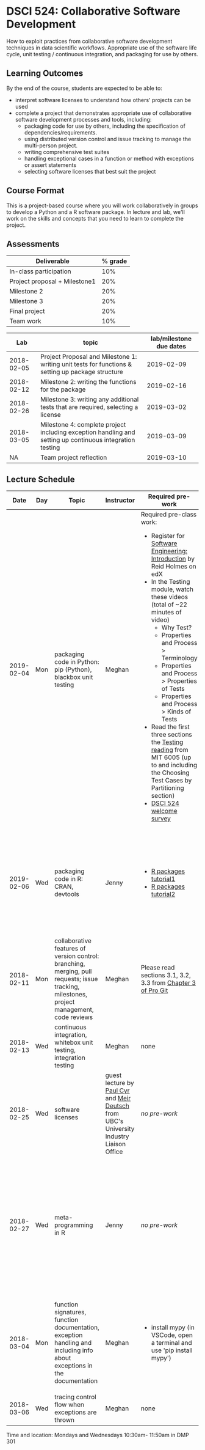 # DSCI 524: Collaborative Software Development

How to exploit practices from collaborative software development techniques in data scientific workflows. Appropriate use of the software life cycle, unit testing / continuous integration, and packaging for use by others.

## Learning Outcomes

By the end of the course, students are expected to be able to:

* interpret software licenses to understand how others' projects can be used
* complete a project that demonstrates appropriate use of collaborative software development processes and tools, including:
  * packaging code for use by others, including the specification of dependencies/requirements.
  * using distributed version control and issue tracking to manage the multi-person project.
  * writing comprehensive test suites 
  * handling exceptional cases in a function or method with exceptions or assert statements
  * selecting software licenses that best suit the project

## Course Format
This is a project-based course where you will work collaboratively in groups to develop a Python and a R software package. In lecture and lab, we'll work on the skills and concepts that you need to learn to complete the project. 


## Assessments

| Deliverable | % grade |
|------------|----------|
| In-class participation | 10% |
| Project proposal + Milestone1 | 20% |
| Milestone 2 | 20% |
| Milestone 3  | 20% |
| Final project | 20% |
| Team work | 10% |

| Lab | topic | lab/milestone due dates |
|-----|------|-------------------|
| 2018-02-05 | Project Proposal and Milestone 1: writing unit tests for functions & setting up package structure | 2019-02-09 |
| 2018-02-12 | Milestone 2: writing the functions for the package  | 2019-02-16 |
| 2018-02-26 | Milestone 3: writing any additional tests that are required, selecting a license | 2019-03-02 |
| 2018-03-05 | Milestone 4: complete project including exception handling and setting up continuous integration testing |  2019-03-09 |
| NA | Team project reflection |  2019-03-10 |



## Lecture Schedule
| Date       |  Day  | Topic | Instructor | Required pre-work | Readings and Resources|
|------------|-------|-------|------------|-------------------|-----------------------|
| 2019-02-04 |  Mon  |packaging code in Python: pip (Python), blackbox unit testing | Meghan | Required pre-class work: <ul><li>Register for [Software Engineering: Introduction](https://courses.edx.org/courses/course-v1:UBCx+SoftEng1x+1T2018/course/) by Reid Holmes on edX</li><li>In the Testing module, watch these videos (total of ~22 minutes of video)<ul><li>Why Test?</li><li>Properties and Process > Terminology</li><li>Properties and Process > Properties of Tests</li><li>Properties and Process > Kinds of Tests</li></ul><li>Read the first three sections the [Testing reading](http://web.mit.edu/6.005/www/fa16/classes/03-testing/) from MIT 6005 (up to and including the Choosing Test Cases by Partitioning section)</li><li>[DSCI 524 welcome survey](https://ubc.ca1.qualtrics.com/jfe/form/SV_6hs0YuEmll1qMtv)</li></ul> | <br>Resources<ul><ul><li>[Python modules and packages](https://docs.python.org/3/tutorial/modules.html)</li><li>[Hitchhiker's Guide to Python packaging](http://the-hitchhikers-guide-to-packaging.readthedocs.io/en/latest/index.html)</li><li>[Distributing Python modules](https://docs.python.org/3/distributing/index.html)</li><li>pytest [documentation](http://doc.pytest.org)</li><li>[R Packages: Testing](http://r-pkgs.had.co.nz/tests.html)</li><li>[Testing reading](http://web.mit.edu/6.005/www/fa16/classes/03-testing/) from MIT 6005</ul></ul> |
| 2019-02-06 |  Wed  | packaging code in R: CRAN, devtools  | Jenny | <ul> <li>[R packages tutorial1](http://stat545.com/packages06_foofactors-package.html)</li><li>[R packages tutorial2](http://stat545.com/Classroom/notes/cm105.nb.html)</li> </ul>| <ul> <li>[R Packages](<https://r-pkgs.org>) <li>[The Whole Game](https://r-pkgs.org/whole-game.html) chapter <li>[rOpenSci's packaging guide](https://ropensci.github.io/dev_guide/) <li>Jenny live code: [bit.ly/jenny-live-code](http://bit.ly/jenny-live-code) <li>[Slides *dated-but-indicative*](https://speakerdeck.com/jennybc/ubc-stat545-2015-writing-your-first-r-package) <li> [foofactors package (pre-baked)](https://github.com/jennybc/foofactors) </ul>|
|   2018-02-11 | Mon | collaborative features of version control: branching, merging, pull requests; issue tracking, milestones, project management, code reviews | Meghan | Please read sections 3.1, 3.2, 3.3 from [Chapter 3 of Pro Git](https://git-scm.com/book/en/v2/Git-Branching-Branches-in-a-Nutshell) |<ul><li>[Pro Git Chapter 3, Git Branching](https://git-scm.com/book/en/v2/Git-Branching-Branches-in-a-Nutshell)</li><li>[Bug Writing Guidelines](https://developer.mozilla.org/en-US/docs/Mozilla/QA/Bug_writing_guidelines) from Mozilla</li></ul> |
| 2018-02-13| Wed | continuous integration, whitebox unit testing, integration testing| Meghan | none | |
| 2018-02-25  | Wed | software licenses | guest lecture by [Paul Cyr](https://www.linkedin.com/in/paul-cyr-9403aa17) and [Meir Deutsch](https://www.linkedin.com/in/meir-deutsch-811a781) from UBC's University Industry Liaison Office  | *no pre-work*  | <ul><li>[choosealicense.com](https://choosealicense.com)</li><li>[Open Source Initiative](http://www.opensource.org)</li></ul>|
| 2018-02-27 | Wed |  meta-programming in R | Jenny | *no pre-work* | <ul> <li> [Programming in the tidyverse](https://speakerdeck.com/lionelhenry/programming-in-the-tidyverse) talk (PDF of slides) <li> [Tidy evaluation](https://tidyeval.tidyverse.org) bookdown site <li> [Working with names and expressions in your tidy eval code](https://resources.rstudio.com/rstudio-conf-2019/working-with-names-and-expressions-in-your-tidy-eval-code) talk (20 mins) <li> Tidy eval in context talk [20 min video](https://resources.rstudio.com/rstudio-conf-2019/lazy-evaluation), [slides on SpeakerDeck](https://speakerdeck.com/jennybc/tidy-eval-in-context) <li>Jenny live code: [bit.ly/jenny-live-code](http://bit.ly/jenny-live-code) </ul> |
| 2018-03-04 | Mon |  function signatures, function documentation, exception handling and including info about exceptions in the documentation | Meghan | <ul><li> install mypy (in VSCode, open a terminal and use 'pip install mypy')</ul> | <ul><li>[Errors and Exceptions from The Python Tutorial](https://docs.python.org/3/tutorial/errors.html)</li><li>[Exceptions and Debugging from Advanced R by Hadley Wickham](https://adv-r.hadley.nz/debugging.html)</li> <li>[Debugging and tracing info from Jenny's workshop material](https://whattheyforgot.org/debugging-r-code.html)</li></ul> |
| 2018-03-06  | Wed | tracing control flow when exceptions are thrown| Meghan | none | activities are in the lectures folder|

Time and location: Mondays and Wednesdays 10:30am- 11:50am in DMP 301

